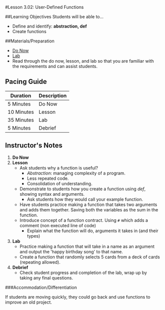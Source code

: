#Lesson 3.02: User-Defined Functions

##Learning Objectives
Students will be able to... 
* Define and identify: **abstraction, def**
* Create functions

##Materials/Preparation
* [Do Now]
* [Lab]
* Read through the do now, lesson, and lab so that you are familiar with the requirements and can assist students.

## Pacing Guide
| **Duration**   | **Description** |
| ---------- | ----------- |
| 5 Minutes  | Do Now      |
| 10 Minutes | Lesson      |
| 35 Minutes | Lab         |
| 5 Minutes | Debrief  |

## Instructor's Notes
1. **Do Now**
2. **Lesson**
    * Ask students why a function is useful?
        * *Abstraction*: managing complexity of a program.
        * Less repeated code.
        * Consolidation of understanding.
    * Demonstrate to students how you create a function using *def*, showing syntax and arguments.
        * Ask students how they would call your example function.
    * Have students practice making a function that takes two arguments and adds them together. Saving both the variables as the sum in the function. 
    * Introduce concept of a function contract. Using `#` which adds a comment (non executed line of code)
        * Explain what the function will do, arguments it takes in (and their types)
3. **Lab**
    * Practice making a function that will take in a name as an argument and output the 'happy birthday song' to that name. 
    * Create a function that randomly selects 5 cards from a deck of cards (repeating allowed).
4. **Debrief**
    * Check student progress and completion of the lab, wrap up by taking any final questions. 

###Accommodation/Differentiation

If students are moving quickly, they could go back and use functions to improve an old project.
  

[Do Now]:do_now_302.md
[Lab]:lab_302.md